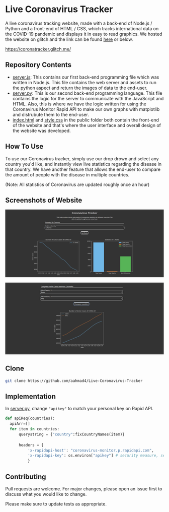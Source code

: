 # Live Coronavirus Tracker
A live coronavirus tracking website, made with a back-end of Node.js / Python and a front-end of HTML / CSS, which tracks international data on the COVID-19 pandemic and displays it in easy to read graphics. We hosted the website on glitch and the link can be found [here](https://coronatracker.glitch.me/) or below.

https://coronatracker.glitch.me/

## Repository Contents
* [server.js](https://github.com/aahmad4/Live-Coronavirus-Tracker/blob/master/server.js): This contains our first back-end programming file which was written in Node.js. This file contains the web server and assets to run the python aspect and return the images of data to the end-user.
* [server.py](https://github.com/aahmad4/Live-Coronavirus-Tracker/blob/master/server.py): This is our second back-end programming language. This file contains the logic for the server to communicate with the JavaScript and HTML. Also, this is where we have the logic written for using the Coronavirus Monitor Rapid API to make our own graphs with matplotlib and distrubute them to the end-user.
* [index.html](https://github.com/aahmad4/Live-Coronavirus-Tracker/blob/master/public/index.html) and [style.css](https://github.com/aahmad4/Live-Coronavirus-Tracker/blob/master/public/style.css) in the public folder both contain the front-end of the website and that's where the user interface and overall design of the website was developed.

## How To Use
To use our Coronavirus tracker, simply use our drop drown and select any country you'd like, and instantly view live statistics regarding the disease in that country. We have another feature that allows the end-user to compare the amount of people with the disease in multiple countries.

(Note: All statistics of Coronavirus are updated roughly once an hour)


## Screenshots of Website

![](screenshot1.png)

![](screenshot2.png)


## Clone
```bash
git clone https://github.com/aahmad4/Live-Coronavirus-Tracker
```

## Implementation

In [server.py](https://github.com/aahmad4/Live-Coronavirus-Tracker/blob/master/server.py), change `"apikey"` to match your personal key on Rapid API.
```python
def apiReq(countries):
  apiArr=[]
  for item in countries:
      querystring = {"country":fixCountryNames(item)}

      headers = {
          'x-rapidapi-host': "coronavirus-monitor.p.rapidapi.com",
          'x-rapidapi-key': os.environ["apikey"] # security measure, see ".env" in files to find the key
          }
```

## Contributing

Pull requests are welcome. For major changes, please open an issue first to discuss what you would like to change.

Please make sure to update tests as appropriate.
